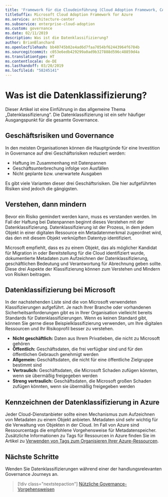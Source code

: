 ```yaml
---
title: 'Framework für die Cloudeinführung (Cloud Adoption Framework, CAF): Was ist die Datenklassifizierung?'
titleSuffix: Microsoft Cloud Adoption Framework for Azure
ms.service: architecture-center
ms.subservice: enterprise-cloud-adoption
ms.custom: governance
ms.date: 02/11/2019
description: Was ist die Datenklassifizierung?
author: BrianBlanchard
ms.openlocfilehash: bb40745b02e4ad6d7faa7054bf62443964f6784b
ms.sourcegitcommit: c053e6edb429299a0ad9b327888d596c48859d4a
ms.translationtype: HT
ms.contentlocale: de-DE
ms.lasthandoff: 03/20/2019
ms.locfileid: "58245141"
---
```

<!-- markdownlint-disable MD026 -->

# <a name="what-is-data-classification"></a>Was ist die Datenklassifizierung?

Dieser Artikel ist eine Einführung in das allgemeine Thema „Datenklassifizierung“. Die Datenklassifizierung ist ein sehr häufiger Ausgangspunkt für die gesamte Governance.

## <a name="business-risks-and-governance"></a>Geschäftsrisiken und Governance

In den meisten Organisationen können die Hauptgründe für eine Investition in Governance auf drei Geschäftsrisiken reduziert werden:

* Haftung im Zusammenhang mit Datenpannen
* Geschäftsunterbrechung infolge von Ausfällen
* Nicht geplante bzw. unerwartete Ausgaben

Es gibt viele Varianten dieser drei Geschäftsrisiken. Die hier aufgeführten Risiken sind jedoch die gängigsten.

## <a name="understand-then-mitigate"></a>Verstehen, dann mindern

Bevor ein Risiko gemindert werden kann, muss es verstanden werden. Im Fall der Haftung bei Datenpannen beginnt dieses Verstehen mit der Datenklassifizierung. Datenklassifizierung ist der Prozess, in dem jedem Objekt in einer digitalen Ressource ein Metadatenmerkmal zugeordnet wird, das den mit diesem Objekt verknüpften Datentyp identifiziert.

Microsoft empfiehlt, dass es zu einem Objekt, das als möglicher Kandidat für Migration in oder Bereitstellung für die Cloud identifiziert wurde, dokumentierte Metadaten zum Aufzeichnen der Datenklassifizierung, geschäftlichen Bedeutung und Verantwortung für Abrechnung geben sollte. Diese drei Aspekte der Klassifizierung können zum Verstehen und Mindern von Risiken beitragen.

## <a name="microsofts-data-classification"></a>Datenklassifizierung bei Microsoft

In der nachstehenden Liste sind die von Microsoft verwendeten Klassifizierungen aufgeführt. Je nach Ihrer Branche oder vorhandenen Sicherheitsanforderungen gibt es in Ihrer Organisation vielleicht bereits Standards für Datenklassifizierungen. Wenn es keinen Standard gibt, können Sie gerne diese Beispielklassifizierung verwenden, um Ihre digitalen Ressourcen und Ihr Risikoprofil besser zu verstehen.  

* **Nicht geschäftlich:** Daten aus Ihrem Privatleben, die nicht zu Microsoft gehören
* **Öffentlich:** Geschäftsdaten, die frei verfügbar sind und für den öffentlichen Gebrauch genehmigt werden
* **Allgemein:** Geschäftsdaten, die nicht für eine öffentliche Zielgruppe bestimmt sind
* **Vertraulich:** Geschäftsdaten, die Microsoft Schaden zufügen könnten, wenn sie übermäßig freigegeben werden
* **Streng vertraulich:** Geschäftsdaten, die Microsoft großen Schaden zufügen könnten, wenn sie übermäßig freigegeben werden

## <a name="tagging-data-classification-in-azure"></a>Kennzeichnen der Datenklassifizierung in Azure

Jeder Cloud-Dienstanbieter sollte einen Mechanismus zum Aufzeichnen von Metadaten zu einem Objekt anbieten. Metadaten sind sehr wichtig für die Verwaltung von Objekten in der Cloud. Im Fall von Azure sind Ressourcentags die empfohlene Vorgehensweise für Metadatenspeicher. Zusätzliche Informationen zu Tags für Ressourcen in Azure finden Sie im Artikel zu [Verwenden von Tags zum Organisieren Ihrer Azure-Ressourcen](/azure/azure-resource-manager/resource-group-using-tags).

## <a name="next-steps"></a>Nächste Schritte

Wenden Sie Datenklassifizierungen während einer der handlungsrelevanten Governance Journeys an.

> [!div class="nextstepaction"]
> [Nützliche Governance-Vorgehensweisen](../journeys/overview.md)
